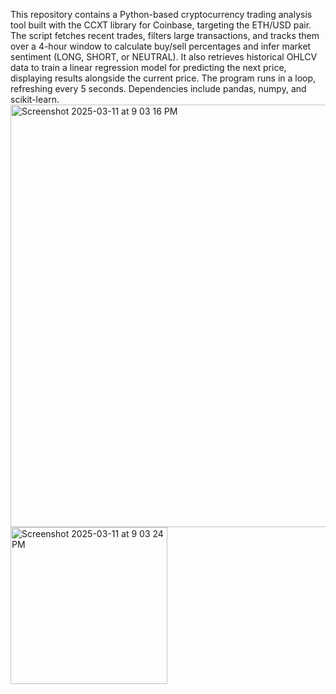 This repository contains a Python-based cryptocurrency trading analysis tool built with the CCXT library for Coinbase, targeting the ETH/USD pair. The script fetches recent trades, filters large transactions, and tracks them over a 4-hour window to calculate buy/sell percentages and infer market sentiment (LONG, SHORT, or NEUTRAL). It also retrieves historical OHLCV data to train a linear regression model for predicting the next price, displaying results alongside the current price. The program runs in a loop, refreshing every 5 seconds. Dependencies include pandas, numpy, and scikit-learn.
<img width="676" alt="Screenshot 2025-03-11 at 9 03 16 PM" src="https://github.com/user-attachments/assets/41827ddd-e627-4531-a786-396f52b799c9" />
<img width="251" alt="Screenshot 2025-03-11 at 9 03 24 PM" src="https://github.com/user-attachments/assets/f0564e8a-c571-4bf0-8c15-1bdfe2be26c7" />


